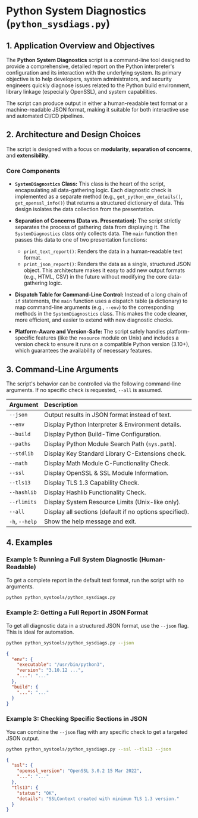 # Python System Diagnostics (`python_sysdiags.py`)

## 1. Application Overview and Objectives

The **Python System Diagnostics** script is a command-line tool designed to provide a comprehensive, detailed report on the Python interpreter's configuration and its interaction with the underlying system. Its primary objective is to help developers, system administrators, and security engineers quickly diagnose issues related to the Python build environment, library linkage (especially OpenSSL), and system capabilities.

The script can produce output in either a human-readable text format or a machine-readable JSON format, making it suitable for both interactive use and automated CI/CD pipelines.

## 2. Architecture and Design Choices

The script is designed with a focus on **modularity**, **separation of concerns**, and **extensibility**.

### Core Components

-   **`SystemDiagnostics` Class:** This class is the heart of the script, encapsulating all data-gathering logic. Each diagnostic check is implemented as a separate method (e.g., `get_python_env_details()`, `get_openssl_info()`) that returns a structured dictionary of data. This design isolates the data collection from the presentation.

-   **Separation of Concerns (Data vs. Presentation):** The script strictly separates the process of gathering data from displaying it. The `SystemDiagnostics` class only collects data. The `main` function then passes this data to one of two presentation functions:
    -   `print_text_report()`: Renders the data in a human-readable text format.
    -   `print_json_report()`: Renders the data as a single, structured JSON object.
    This architecture makes it easy to add new output formats (e.g., HTML, CSV) in the future without modifying the core data-gathering logic.

-   **Dispatch Table for Command-Line Control:** Instead of a long chain of `if` statements, the `main` function uses a dispatch table (a dictionary) to map command-line arguments (e.g., `--env`) to the corresponding methods in the `SystemDiagnostics` class. This makes the code cleaner, more efficient, and easier to extend with new diagnostic checks.

-   **Platform-Aware and Version-Safe:** The script safely handles platform-specific features (like the `resource` module on Unix) and includes a version check to ensure it runs on a compatible Python version (3.10+), which guarantees the availability of necessary features.

## 3. Command-Line Arguments

The script's behavior can be controlled via the following command-line arguments. If no specific check is requested, `--all` is assumed.

| Argument   | Description                                           |
| :--------- | :---------------------------------------------------- |
| `--json`     | Output results in JSON format instead of text.        |
| `--env`      | Display Python Interpreter & Environment details.     |
| `--build`    | Display Python Build-Time Configuration.              |
| `--paths`    | Display Python Module Search Path (`sys.path`).       |
| `--stdlib`   | Display Key Standard Library C-Extensions check.      |
| `--math`     | Display Math Module C-Functionality Check.            |
| `--ssl`      | Display OpenSSL & SSL Module Information.             |
| `--tls13`    | Display TLS 1.3 Capability Check.                     |
| `--hashlib`  | Display Hashlib Functionality Check.                  |
| `--rlimits`  | Display System Resource Limits (Unix-like only).      |
| `--all`      | Display all sections (default if no options specified). |
| `-h`, `--help` | Show the help message and exit.                       |

## 4. Examples

### Example 1: Running a Full System Diagnostic (Human-Readable)

To get a complete report in the default text format, run the script with no arguments.

```bash
python python_systools/python_sysdiags.py
```

### Example 2: Getting a Full Report in JSON Format

To get all diagnostic data in a structured JSON format, use the `--json` flag. This is ideal for automation.

```bash
python python_systools/python_sysdiags.py --json
```
```json
{
  "env": {
    "executable": "/usr/bin/python3",
    "version": "3.10.12 ...",
    "...": "..."
  },
  "build": {
    "...": "..."
  }
}
```

### Example 3: Checking Specific Sections in JSON

You can combine the `--json` flag with any specific check to get a targeted JSON output.

```bash
python python_systools/python_sysdiags.py --ssl --tls13 --json
```
```json
{
  "ssl": {
    "openssl_version": "OpenSSL 3.0.2 15 Mar 2022",
    "...": "..."
  },
  "tls13": {
    "status": "OK",
    "details": "SSLContext created with minimum TLS 1.3 version."
  }
}
```
